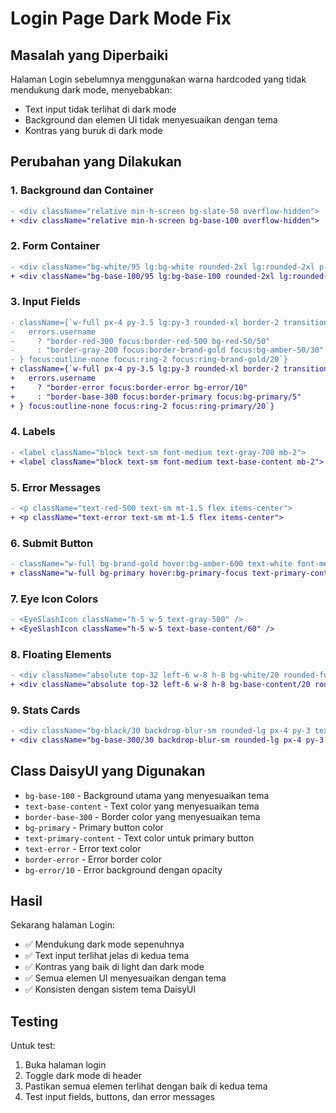 # Login Page Dark Mode Fix

## Masalah yang Diperbaiki

Halaman Login sebelumnya menggunakan warna hardcoded yang tidak mendukung dark mode, menyebabkan:

- Text input tidak terlihat di dark mode
- Background dan elemen UI tidak menyesuaikan dengan tema
- Kontras yang buruk di dark mode

## Perubahan yang Dilakukan

### 1. Background dan Container

```diff
- <div className="relative min-h-screen bg-slate-50 overflow-hidden">
+ <div className="relative min-h-screen bg-base-100 overflow-hidden">
```

### 2. Form Container

```diff
- <div className="bg-white/95 lg:bg-white rounded-2xl lg:rounded-2xl p-6 lg:p-8 shadow-xl lg:shadow-lg border backdrop-blur-md">
+ <div className="bg-base-100/95 lg:bg-base-100 rounded-2xl lg:rounded-2xl p-6 lg:p-8 shadow-xl lg:shadow-lg border border-base-300 backdrop-blur-md">
```

### 3. Input Fields

```diff
- className={`w-full px-4 py-3.5 lg:py-3 rounded-xl border-2 transition-all duration-200 text-base lg:text-sm ${
-   errors.username
-     ? "border-red-300 focus:border-red-500 bg-red-50/50"
-     : "border-gray-200 focus:border-brand-gold focus:bg-amber-50/30"
- } focus:outline-none focus:ring-2 focus:ring-brand-gold/20`}
+ className={`w-full px-4 py-3.5 lg:py-3 rounded-xl border-2 transition-all duration-200 text-base lg:text-sm bg-base-100 text-base-content ${
+   errors.username
+     ? "border-error focus:border-error bg-error/10"
+     : "border-base-300 focus:border-primary focus:bg-primary/5"
+ } focus:outline-none focus:ring-2 focus:ring-primary/20`}
```

### 4. Labels

```diff
- <label className="block text-sm font-medium text-gray-700 mb-2">
+ <label className="block text-sm font-medium text-base-content mb-2">
```

### 5. Error Messages

```diff
- <p className="text-red-500 text-sm mt-1.5 flex items-center">
+ <p className="text-error text-sm mt-1.5 flex items-center">
```

### 6. Submit Button

```diff
- className="w-full bg-brand-gold hover:bg-amber-600 text-white font-medium py-4 lg:py-3 px-4 rounded-xl transition-all duration-200 disabled:opacity-50 disabled:cursor-not-allowed transform active:scale-[0.98] shadow-lg hover:shadow-xl text-base lg:text-sm touch-manipulation"
+ className="w-full bg-primary hover:bg-primary-focus text-primary-content font-medium py-4 lg:py-3 px-4 rounded-xl transition-all duration-200 disabled:opacity-50 disabled:cursor-not-allowed transform active:scale-[0.98] shadow-lg hover:shadow-xl text-base lg:text-sm touch-manipulation"
```

### 7. Eye Icon Colors

```diff
- <EyeSlashIcon className="h-5 w-5 text-gray-500" />
+ <EyeSlashIcon className="h-5 w-5 text-base-content/60" />
```

### 8. Floating Elements

```diff
- <div className="absolute top-32 left-6 w-8 h-8 bg-white/20 rounded-full animate-pulse"></div>
+ <div className="absolute top-32 left-6 w-8 h-8 bg-base-content/20 rounded-full animate-pulse"></div>
```

### 9. Stats Cards

```diff
- <div className="bg-black/30 backdrop-blur-sm rounded-lg px-4 py-3 text-center">
+ <div className="bg-base-300/30 backdrop-blur-sm rounded-lg px-4 py-3 text-center">
```

## Class DaisyUI yang Digunakan

- `bg-base-100` - Background utama yang menyesuaikan tema
- `text-base-content` - Text color yang menyesuaikan tema
- `border-base-300` - Border color yang menyesuaikan tema
- `bg-primary` - Primary button color
- `text-primary-content` - Text color untuk primary button
- `text-error` - Error text color
- `border-error` - Error border color
- `bg-error/10` - Error background dengan opacity

## Hasil

Sekarang halaman Login:

- ✅ Mendukung dark mode sepenuhnya
- ✅ Text input terlihat jelas di kedua tema
- ✅ Kontras yang baik di light dan dark mode
- ✅ Semua elemen UI menyesuaikan dengan tema
- ✅ Konsisten dengan sistem tema DaisyUI

## Testing

Untuk test:

1. Buka halaman login
2. Toggle dark mode di header
3. Pastikan semua elemen terlihat dengan baik di kedua tema
4. Test input fields, buttons, dan error messages
